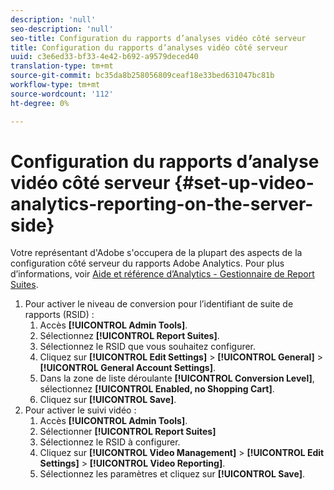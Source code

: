 ```yaml
---
description: 'null'
seo-description: 'null'
seo-title: Configuration du rapports d’analyses vidéo côté serveur
title: Configuration du rapports d’analyses vidéo côté serveur
uuid: c3e6ed33-bf33-4e42-b692-a9579deced40
translation-type: tm+mt
source-git-commit: bc35da8b258056809ceaf18e33bed631047bc81b
workflow-type: tm+mt
source-wordcount: '112'
ht-degree: 0%

---
```



# Configuration du rapports d’analyse vidéo côté serveur {#set-up-video-analytics-reporting-on-the-server-side}

Votre représentant d&#39;Adobe s&#39;occupera de la plupart des aspects de la configuration côté serveur du rapports Adobe Analytics. Pour plus d’informations, voir [Aide et référence d’Analytics - Gestionnaire de Report Suites](https://microsite.omniture.com/t2/help/en_US/reference/#Report_Suite_Manager).
1. Pour activer le niveau de conversion pour l’identifiant de suite de rapports (RSID) :
   1. Accès **[!UICONTROL Admin Tools]**.
   1. Sélectionnez **[!UICONTROL Report Suites]**.
   1. Sélectionnez le RSID que vous souhaitez configurer.
   1. Cliquez sur **[!UICONTROL Edit Settings]** > **[!UICONTROL General]** > **[!UICONTROL General Account Settings]**.
   1. Dans la zone de liste déroulante **[!UICONTROL Conversion Level]**, sélectionnez **[!UICONTROL Enabled, no Shopping Cart]**.
   1. Cliquez sur **[!UICONTROL Save]**.
1. Pour activer le suivi vidéo :
   1. Accès **[!UICONTROL Admin Tools]**.
   1. Sélectionner **[!UICONTROL Report Suites]**
   1. Sélectionnez le RSID à configurer.
   1. Cliquez sur **[!UICONTROL Video Management]** > **[!UICONTROL Edit Settings]** > **[!UICONTROL Video Reporting]**.
   1. Sélectionnez les paramètres et cliquez sur **[!UICONTROL Save]**.
